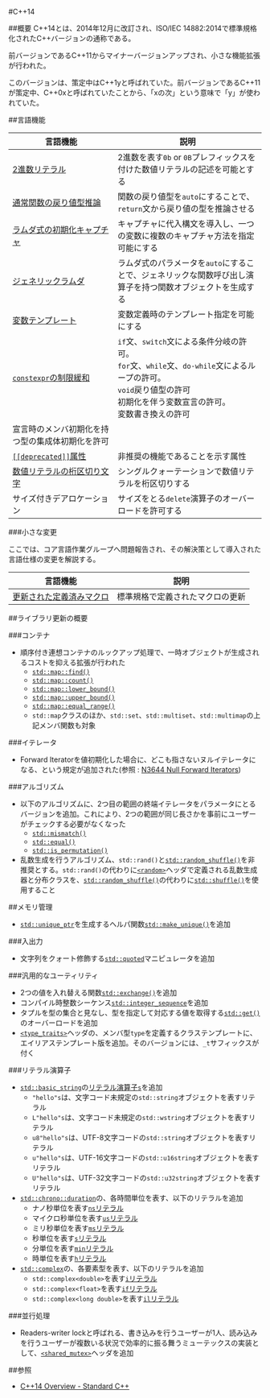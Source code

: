#C++14

##概要
C++14とは、2014年12月に改訂され、ISO/IEC 14882:2014で標準規格化されたC++バージョンの通称である。

前バージョンであるC++11からマイナーバージョンアップされ、小さな機能拡張が行われた。

このバージョンは、策定中はC++1yと呼ばれていた。前バージョンであるC++11が策定中、C++0xと呼ばれていたことから、「xの次」という意味で「y」が使われていた。


##言語機能

| 言語機能               | 説明 |
|------------------------|------|
| [2進数リテラル](cpp14/binary_literals.md) | 2進数を表す`0b` or `0B`プレフィックスを付けた数値リテラルの記述を可能とする |
| [通常関数の戻り値型推論](cpp14/return-type-deduction-for-normal-functions.md) | 関数の戻り値型を`auto`にすることで、`return`文から戻り値の型を推論させる |
| [ラムダ式の初期化キャプチャ](cpp14/initialize_capture.md) | キャプチャに代入構文を導入し、一つの変数に複数のキャプチャ方法を指定可能にする |
| [ジェネリックラムダ](cpp14/generic_lambdas.md) | ラムダ式のパラメータを`auto`にすることで、ジェネリックな関数呼び出し演算子を持つ関数オブジェクトを生成する |
| [変数テンプレート](cpp14/variable_templates.md)       | 変数定義時のテンプレート指定を可能にする |
| [`constexpr`の制限緩和](cpp14/relaxing_constraints_on_constexpr.md) | `if`文、`switch`文による条件分岐の許可。<br/>`for`文、`while`文、`do-while`文によるループの許可。<br/>`void`戻り値型の許可<br/>初期化を伴う変数宣言の許可。<br/>変数書き換えの許可 |
| 宣言時のメンバ初期化を持つ型の集成体初期化を許可 | |
| [`[[deprecated]]`属性](cpp14/deprecated_attr.md) | 非推奨の機能であることを示す属性 |
| [数値リテラルの桁区切り文字](cpp14/digit_separators.md) | シングルクォーテーションで数値リテラルを桁区切りする |
| サイズ付きデアロケーション | サイズをとる`delete`演算子のオーバーロードを許可する |


###小さな変更

ここでは、コア言語作業グループへ問題報告され、その解決策として導入された言語仕様の変更を解説する。

| 言語機能 | 説明 |
|----------|------|
| [更新された定義済みマクロ](cpp14/predefined_macros.md) | 標準規格で定義されたマクロの更新 |


##ライブラリ更新の概要

###コンテナ
- 順序付き連想コンテナのルックアップ処理で、一時オブジェクトが生成されるコストを抑える拡張が行われた
    - [`std::map::find()`](/reference/map/map/find.md)
	- [`std::map::count()`](/reference/map/map/count.md)
	- [`std::map::lower_bound()`](/reference/map/map/lower_bound.md)
	- [`std::map::upper_bound()`](/reference/map/map/upper_bound.md)
	- [`std::map::equal_range()`](/reference/map/map/equal_range.md)
	- `std::map`クラスのほか、`std::set`、`std::multiset`、`std::multimap`の上記メンバ関数も対象


###イテレータ
- Forward Iteratorを値初期化した場合に、どこも指さないヌルイテレータになる、という規定が追加された(参照 : [N3644 Null Forward Iterators](http://www.open-std.org/jtc1/sc22/wg21/docs/papers/2013/n3644.pdf))


###アルゴリズム
- 以下のアルゴリズムに、2つ目の範囲の終端イテレータをパラメータにとるバージョンを追加。これにより、2つの範囲が同じ長さかを事前にユーザーがチェックする必要がなくなった
    - [`std::mismatch()`](/reference/algorithm/mismatch.md)
	- [`std::equal()`](/reference/algorithm/equal.md)
	- [`std::is_permutation()`](/reference/algorithm/is_permutation.md)
- 乱数生成を行うアルゴリズム、`std::rand()`と[`std::random_shuffle()`](/reference/algorithm/random_shuffle.md)を非推奨とする。`std::rand()`の代わりに[`<random>`](/reference/random.md)ヘッダで定義される乱数生成器と分布クラスを、[`std::random_shuffle()`](/reference/algorithm/random_shuffle.md)の代わりに[`std::shuffle()`](/reference/algorithm/shuffle.md)を使用すること


##メモリ管理
- [`std::unique_ptr`](/reference/memory/unique_ptr.md)を生成するヘルパ関数[`std::make_unique()`](/reference/memory/make_unique.md)を追加


###入出力
- 文字列をクォート修飾する[`std::quoted`](/reference/iomanip/quoted.md)マニピュレータを追加


###汎用的なユーティリティ
- 2つの値を入れ替える関数[`std::exchange()`](/reference/utility/exchange.md)を追加
- コンパイル時整数シーケンス[`std::integer_sequence`](/reference/utility/integer_sequence.md)を追加
- タプルを型の集合と見なし、型を指定して対応する値を取得する[`std::get()`](/reference/tuple/tuple/get.md)のオーバーロードを追加
- [`<type_traits>`](/reference/type_traits.md)ヘッダの、メンバ型`type`を定義するクラステンプレートに、エイリアステンプレート版を追加。そのバージョンには、`_t`サフィックスが付く


###リテラル演算子
- [`std::basic_string`](/reference/string/basic_string.md)の[リテラル演算子`s`](/reference/string/basic_string/op_s.md)を追加
    - `"hello"s`は、文字コード未規定の`std::string`オブジェクトを表すリテラル
	- `L"hello"s`は、文字コード未規定の`std::wstring`オブジェクトを表すリテラル
	- `u8"hello"s`は、UTF-8文字コードの`std::string`オブジェクトを表すリテラル
	- `u"hello"s`は、UTF-16文字コードの`std::u16string`オブジェクトを表すリテラル
	- `U"hello"s`は、UTF-32文字コードの`std::u32string`オブジェクトを表すリテラル
- [`std::chrono::duration`](/reference/chrono/duration.md)の、各時間単位を表す、以下のリテラルを追加
    - ナノ秒単位を表す[`ns`リテラル](/reference/chrono/duration/op_ns.md)
	- マイクロ秒単位を表す[`us`リテラル](/reference/chrono/duration/op_us.md)
	- ミリ秒単位を表す[`ms`リテラル](/reference/chrono/duration/op_ms.md)
	- 秒単位を表す[`s`リテラル](/reference/chrono/duration/op_s.md)
	- 分単位を表す[`min`リテラル](/reference/chrono/duration/op_min.md)
	- 時単位を表す[`h`リテラル](/reference/chrono/duration/op_h.md)
- [`std::complex`](/reference/complex.md)の、各要素型を表す、以下のリテラルを追加
    - `std::complex<double>`を表す[`i`リテラル](/reference/complex/op_i.md)
	- `std::complex<float>`を表す[`if`リテラル](/reference/complex/op_if.md)
	- `std::complex<long double>`を表す[`il`リテラル](/reference/complex/op_il.md)


###並行処理
- Readers-writer lockと呼ばれる、書き込みを行うユーザーが1人、読み込みを行うユーザーが複数いる状況で効率的に振る舞うミューテックスの実装として、[`<shared_mutex>`](/reference/shared_mutex.md)ヘッダを追加


##参照
- [C++14 Overview - Standard C++](https://isocpp.org/wiki/faq/cpp14)

